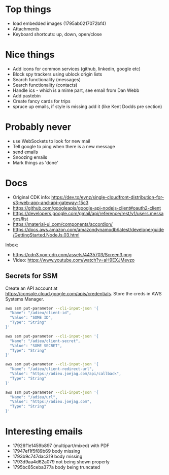 # Top things

- load embedded images (1795ab0217072bf4)
- Attachments
- Keyboard shortcuts: up, down, open/close

# Nice things

- Add icons for common services (github, linkedin, google etc)
- Block spy trackers using ublock origin lists
- Search functionality (messages)
- Search functionality (contacts)
- Handle ics - which is a mime part, see email from Dan Webb
- Add pastebin
- Create fancy cards for trips
- spruce up emails, if style is missing add it (like Kent Dodds pre section)

# Probably never

- use WebSockets to look for new mail
- Tell google to ping when there is a new message
- send emails
- Snoozing emails
- Mark things as 'done'

# Docs

- Original CDK info: https://dev.to/evnz/single-cloudfront-distribution-for-s3-web-app-and-api-gateway-15c3
- https://github.com/googleapis/google-api-nodejs-client#oauth2-client
- https://developers.google.com/gmail/api/reference/rest/v1/users.messages/list
- https://material-ui.com/components/accordion/
- https://docs.aws.amazon.com/amazondynamodb/latest/developerguide/GettingStarted.NodeJs.03.html

Inbox:

- https://cdn3.vox-cdn.com/assets/4435703/Screen3.png
- Video: https://www.youtube.com/watch?v=aH9EXJMevzo

## Secrets for SSM

Create an API account at https://console.cloud.google.com/apis/credentials. Store the creds in AWS Systems Manager.

```bash
aws ssm put-parameter --cli-input-json '{
  "Name": "/adieu/client-id",
  "Value": "SOME ID",
  "Type": "String"
}'

aws ssm put-parameter --cli-input-json '{
  "Name": "/adieu/client-secret",
  "Value": "SOME SECRET",
  "Type": "String"
}'

aws ssm put-parameter --cli-input-json '{
  "Name": "/adieu/client-redirect-url",
  "Value": "https://adieu.joejag.com/api/callback",
  "Type": "String"
}'

aws ssm put-parameter --cli-input-json '{
  "Name": "/adieu/url",
  "Value": "https://adieu.joejag.com",
  "Type": "String"
}'
```

# Interesting emails

- 17926f1e1459b897 (multipart/mixed) with PDF
- 17947ef1f5f89b69 body missing
- 1793b9c747dac319 body missing
- 1793d9aa4d62a079 not being shown properly
- 1795bc65ceba377a body being truncated
